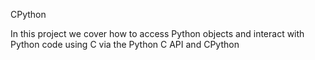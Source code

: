 CPython

In this project we cover how to access Python objects and interact with Python code using C via the Python C API and CPython

